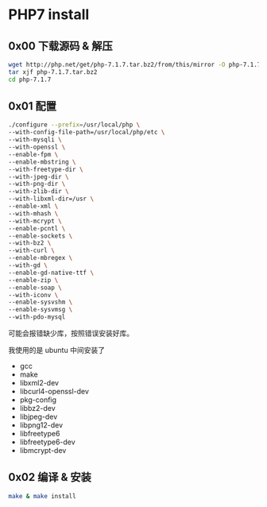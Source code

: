 # PHP7 install

## 0x00 下载源码 & 解压

```sh
wget http://php.net/get/php-7.1.7.tar.bz2/from/this/mirror -O php-7.1.7.tar.bz2
tar xjf php-7.1.7.tar.bz2
cd php-7.1.7
```

## 0x01 配置

```sh
./configure --prefix=/usr/local/php \
--with-config-file-path=/usr/local/php/etc \
--with-mysqli \
--with-openssl \
--enable-fpm \
--enable-mbstring \
--with-freetype-dir \
--with-jpeg-dir \
--with-png-dir \
--with-zlib-dir \
--with-libxml-dir=/usr \
--enable-xml \
--with-mhash \
--with-mcrypt \
--enable-pcntl \
--enable-sockets \
--with-bz2 \
--with-curl \
--enable-mbregex \
--with-gd \
--enable-gd-native-ttf \
--enable-zip \
--enable-soap \
--with-iconv \
--enable-sysvshm \
--enable-sysvmsg \
--with-pdo-mysql
```

可能会报错缺少库，按照错误安装好库。

我使用的是 ubuntu 中间安装了
- gcc
- make
- libxml2-dev
- libcurl4-openssl-dev
- pkg-config
- libbz2-dev
- libjpeg-dev
- libpng12-dev
- libfreetype6
- libfreetype6-dev
- libmcrypt-dev


## 0x02 编译 & 安装

```sh
make & make install
```
